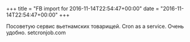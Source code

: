 +++
title = "FB import for 2016-11-14T22:54:47+00:00"
date = "2016-11-14T22:54:47+00:00"
+++

Посоветую сервис вьетнамских товарищей. Cron as a service. Очень удобно. setcronjob.com


